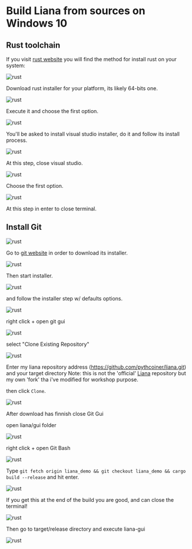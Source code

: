 # Build Liana from sources on Windows 10

## Rust toolchain

If  you visit [rust website](https://www.rust-lang.org/tools/install) you will find
the method for install rust on your system:

![rust](./assets/0.png)

Download rust installer for your platform, its likely 64-bits one.

![rust](./assets/1.png)

Execute it and choose the first option.

![rust](./assets/2.png)

You'll be asked to install visual studio installer, do it and follow its install process.

![rust](./assets/3.png)

At this step, close visual studio.

![rust](./assets/4.png)

Choose the first option.

![rust](./assets/5.png)

At this step in enter to close terminal.

## Install Git

![rust](./assets/6.png)

Go to [git website](https://git-scm.con/download) in order to download its installer.

![rust](./assets/7.png)

Then start installer.

![rust](./assets/8.png)

and follow the installer step w/ defaults options.

![rust](./assets/9.png)

right click + open git gui

![rust](./assets/10.png)

select "Clone Existing Repository"

![rust](./assets/11.png)

Enter my liana repository address (https://github.com/pythcoiner/liana.git) and your target directory
Note: this is not the 'official' [Liana](https://github.com/wizardsardine/liana) repository but my 
own 'fork' tha i've modified for workshop purpose.

then click `Clone`.

![rust](./assets/12.png)

After download has finnish close Git Gui

open liana/gui folder

![rust](./assets/13.png)

right click + open Git Bash

![rust](./assets/14.png)

Type `git fetch origin liana_demo && git checkout liana_demo && cargo build --release` and hit enter.

![rust](./assets/15.png)

If you get this at the end of the build you are good, and can close the terminal!

![rust](./assets/16.png)

Then go to target/release directory and execute liana-gui

![rust](./assets/17.png)



